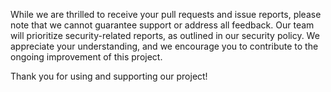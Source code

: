 While we are thrilled to receive your pull requests and issue reports, please note that we cannot guarantee support or address all feedback. Our team will prioritize security-related reports, as outlined in our security policy. We appreciate your understanding, and we encourage you to contribute to the ongoing improvement of this project.

Thank you for using and supporting our project!
